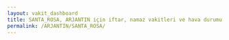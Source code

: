 ```yaml
---
layout: vakit_dashboard
title: SANTA_ROSA, ARJANTIN için iftar, namaz vakitleri ve hava durumu - ilçe/eyalet seç
permalink: /ARJANTIN/SANTA_ROSA/
---
```


<script type="text/javascript">
  var GLOBAL_COUNTRY = 'ARJANTIN';
  var GLOBAL_CITY = 'SANTA_ROSA';
  var GLOBAL_STATE = '';
  var lat = 72;
  var lon = 21;
</script>
